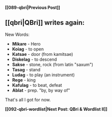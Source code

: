 **[[089-qbri|Previous Post]]**
## [[qbri|QBri]] writes again:

New Words:

* **Mikare** - Hero
* **Koiag** - to open
* **Katsae** - door (from kamitsae)
* **Diskelag** - to descend
* **Sakse** - stone, rock (from latin "saxum")
* **Tasag** - stand
* **Ludag** - to play (an instrument)
* **Rege** - king
* **Kafulag** - to beat, defeat
* **Ablat** - prep. "by, by way of"

That's all I got for now.

**[[092-qbri-wordlist|Next Post: QBri & Wordlist II]]**
